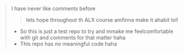 > I have never like comments before
> > lets hope throughout th ALX course amfinna make it ahabit lol! 
> * So this is just a test repo to try and mmake me feelcomfortable with git and comments for that matter haha
> * This repo has no meaningful code haha
